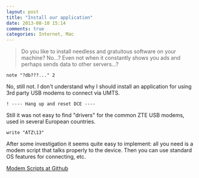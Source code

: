 ```yaml
---
layout: post
title: "Install our application"
date: 2013-08-10 15:14
comments: true
categories: Internet, Mac
---
```


> Do you like to install needless and gratuitous software on your machine?
> No...?
> Even not when it constantly shows you ads and perhaps sends data to
> other servers...?

    note "?db???..." 2

No, still not. I don't understand why I should install an application for
using 3rd party USB modems to connect via UMTS.

    ! ---- Hang up and reset DCE ----

Still it was not easy to find "drivers" for the common ZTE USB modems,
used in several European countries.

    write "ATZ\13"

After some investigation it seems quite easy to implement: all you need is 
a modem script that talks properly to the device. Then you can use standard 
OS features for connecting, etc.

[Modem Scripts at Github](https://github.com/kapfenho/ccl-modem-scripts)


